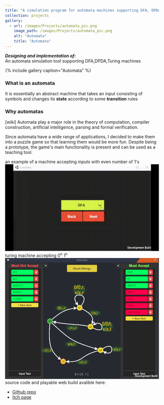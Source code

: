 ```yaml
---
title: "A simulation program for automata machines supporting DFA, DPDA, Turing"
collection: projects
gallery:
  - url: /images/Projects/automata_pic.png  
    image_path: /images/Projects/automata_pic.png  
    alt: "Automata"
    title: "Automata"
---
```

***Designing and implementation of:***  
An automata simulation tool supporting DFA,DPDA,Turing machines  
    
{% include gallery caption="Automata" %}

### What is an automata    
It is essentially an abstract machine that takes an input consisting of symbols and changes its **state** according to some **transition** rules

 

### Why automatas  
[wiki] Automata play a major role in the theory of computation, compiler construction, artificial intelligence, parsing and formal verification.    

Since automata have a wide range of applications, I decided to make them into a puzzle game so that learning them would be more fun. Despite being a prototype, the game's main functionality is present and can be used as a teaching tool. 

an example of a machine accepting inputs with even number of 1's  
![gif](/images/Projects/automata.gif)  
turing machine accepting 0<sup>n</sup> 1<sup>n</sup>   
![img](/images/Projects/automata_pic.png)   
source code and playable web build avalible here: 
* [Github repo](https://github.com/mohmehdi/Automata)  
* [Itch page](https://mohmehdi.itch.io/automata-simulator)


